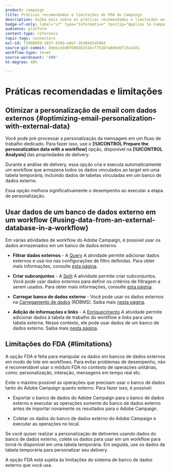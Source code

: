 ```yaml
---
product: campaign
title: Práticas recomendadas e limitações do FDA do Campaign
description: Saiba mais sobre as práticas recomendadas e limitações ao trabalhar com um banco de dados externo (FDA)
badge-v7-only: label="v7" type="Informative" tooltip="Applies to Campaign Classic v7 only"
audience: platform
content-type: reference
topic-tags: connectors
exl-id: f3980859-2837-416b-a0ef-2b369d2d50bd
source-git-commit: 8debcd3d8fb883b3316cf75187a86bebf15a1d31
workflow-type: tm+mt
source-wordcount: '409'
ht-degree: 40%

---
```


# Práticas recomendadas e limitações



## Otimizar a personalização de email com dados externos {#optimizing-email-personalization-with-external-data}

Você pode pré-processar a personalização da mensagem em um fluxo de trabalho dedicado. Para fazer isso, use o **[!UICONTROL Prepare the personalization data with a workflow]** opção, disponível na **[!UICONTROL Analysis]** das propriedades de delivery.

Durante a análise de delivery, essa opção cria e executa automaticamente um workflow que armazena todos os dados vinculados ao target em uma tabela temporária, incluindo dados de tabelas vinculadas em um banco de dados externo.

Essa opção melhora significativamente o desempenho ao executar a etapa de personalização.

## Usar dados de um banco de dados externo em um workflow {#using-data-from-an-external-database-in-a-workflow}

Em várias atividades de workflow do Adobe Campaign, é possível usar os dados armazenados em um banco de dados externo.

* **Filtrar dados externos** - A [Query](../../workflow/using/targeting-data.md#selecting-data) A atividade permite adicionar dados externos e usá-los nas configurações de filtro definidas. Para obter mais informações, consulte [esta página](../../workflow/using/targeting-data.md#selecting-data).

* **Criar subconjuntos** - A [Split](../../workflow/using/split.md) A atividade permite criar subconjuntos. Você pode usar dados externos para definir os critérios de filtragem a serem usados. Para obter mais informações, consulte [esta página](../../workflow/using/split.md).

* **Carregar banco de dados externo** - Você pode usar os dados externos na [Carregamento de dados](../../workflow/using/data-loading--rdbms-.md) (RDBMS). Saiba mais [nesta página](../../workflow/using/data-loading--rdbms-.md).

* **Adição de informações e links** - A [Enriquecimento](../../workflow/using/enrichment.md) A atividade permite adicionar dados à tabela de trabalho do workflow e links para uma tabela externa. Nesse contexto, ele pode usar dados de um banco de dados externo. Saiba mais [nesta página](../../workflow/using/enrichment.md).

## Limitações do FDA {#limitations}

A opção FDA é feita para manipular os dados em bancos de dados externos em modo de lote em workflows. Para evitar problemas de desempenho, não é recomendável usar o módulo FDA no contexto de operações unitárias, como: personalização, interação, mensagens em tempo real etc.

Evite o máximo possível as operações que precisam usar o banco de dados tanto do Adobe Campaign quanto externo. Para fazer isso, é possível:

* Exportar o banco de dados do Adobe Campaign para o banco de dados externo e executar as operações somente do banco de dados externo antes de importar novamente os resultados para o Adobe Campaign.

* Coletar os dados do banco de dados externo do Adobe Campaign e executar as operações no local.

Se você quiser realizar a personalização de deliveries usando dados do banco de dados externo, colete os dados para usar em um workflow para torná-lo disponível em uma tabela temporária. Em seguida, use os dados da tabela temporária para personalizar seu delivery.

A opção FDA está sujeita às limitações do sistema de banco de dados externo que você usa.
